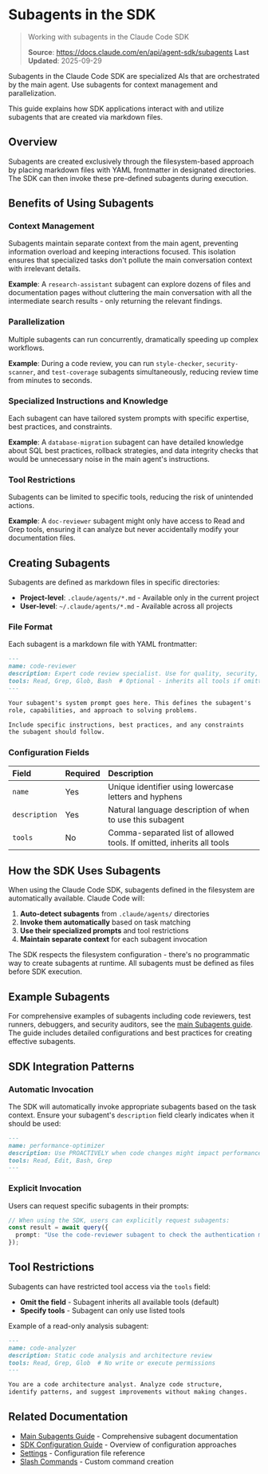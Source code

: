 # Subagents in the SDK

> Working with subagents in the Claude Code SDK
>
> **Source**: https://docs.claude.com/en/api/agent-sdk/subagents
> **Last Updated**: 2025-09-29

Subagents in the Claude Code SDK are specialized AIs that are orchestrated by the main agent.
Use subagents for context management and parallelization.

This guide explains how SDK applications interact with and utilize subagents that are created via markdown files.

## Overview

Subagents are created exclusively through the filesystem-based approach by placing markdown files with YAML frontmatter in designated directories. The SDK can then invoke these pre-defined subagents during execution.

## Benefits of Using Subagents

### Context Management

Subagents maintain separate context from the main agent, preventing information overload and keeping interactions focused. This isolation ensures that specialized tasks don't pollute the main conversation context with irrelevant details.

**Example**: A `research-assistant` subagent can explore dozens of files and documentation pages without cluttering the main conversation with all the intermediate search results - only returning the relevant findings.

### Parallelization

Multiple subagents can run concurrently, dramatically speeding up complex workflows.

**Example**: During a code review, you can run `style-checker`, `security-scanner`, and `test-coverage` subagents simultaneously, reducing review time from minutes to seconds.

### Specialized Instructions and Knowledge

Each subagent can have tailored system prompts with specific expertise, best practices, and constraints.

**Example**: A `database-migration` subagent can have detailed knowledge about SQL best practices, rollback strategies, and data integrity checks that would be unnecessary noise in the main agent's instructions.

### Tool Restrictions

Subagents can be limited to specific tools, reducing the risk of unintended actions.

**Example**: A `doc-reviewer` subagent might only have access to Read and Grep tools, ensuring it can analyze but never accidentally modify your documentation files.

## Creating Subagents

Subagents are defined as markdown files in specific directories:

* **Project-level**: `.claude/agents/*.md` - Available only in the current project
* **User-level**: `~/.claude/agents/*.md` - Available across all projects

### File Format

Each subagent is a markdown file with YAML frontmatter:

```markdown
---
name: code-reviewer
description: Expert code review specialist. Use for quality, security, and maintainability reviews.
tools: Read, Grep, Glob, Bash  # Optional - inherits all tools if omitted
---

Your subagent's system prompt goes here. This defines the subagent's
role, capabilities, and approach to solving problems.

Include specific instructions, best practices, and any constraints
the subagent should follow.
```

### Configuration Fields

| Field         | Required | Description                                                           |
| :------------ | :------- | :-------------------------------------------------------------------- |
| `name`        | Yes      | Unique identifier using lowercase letters and hyphens                 |
| `description` | Yes      | Natural language description of when to use this subagent             |
| `tools`       | No       | Comma-separated list of allowed tools. If omitted, inherits all tools |

## How the SDK Uses Subagents

When using the Claude Code SDK, subagents defined in the filesystem are automatically available. Claude Code will:

1. **Auto-detect subagents** from `.claude/agents/` directories
2. **Invoke them automatically** based on task matching
3. **Use their specialized prompts** and tool restrictions
4. **Maintain separate context** for each subagent invocation

The SDK respects the filesystem configuration - there's no programmatic way to create subagents at runtime. All subagents must be defined as files before SDK execution.

## Example Subagents

For comprehensive examples of subagents including code reviewers, test runners, debuggers, and security auditors, see the [main Subagents guide](/en/docs/claude-code/sub-agents#example-subagents). The guide includes detailed configurations and best practices for creating effective subagents.

## SDK Integration Patterns

### Automatic Invocation

The SDK will automatically invoke appropriate subagents based on the task context. Ensure your subagent's `description` field clearly indicates when it should be used:

```markdown
---
name: performance-optimizer
description: Use PROACTIVELY when code changes might impact performance. MUST BE USED for optimization tasks.
tools: Read, Edit, Bash, Grep
---
```

### Explicit Invocation

Users can request specific subagents in their prompts:

```typescript
// When using the SDK, users can explicitly request subagents:
const result = await query({
  prompt: "Use the code-reviewer subagent to check the authentication module"
});
```

## Tool Restrictions

Subagents can have restricted tool access via the `tools` field:

* **Omit the field** - Subagent inherits all available tools (default)
* **Specify tools** - Subagent can only use listed tools

Example of a read-only analysis subagent:

```markdown
---
name: code-analyzer
description: Static code analysis and architecture review
tools: Read, Grep, Glob  # No write or execute permissions
---

You are a code architecture analyst. Analyze code structure,
identify patterns, and suggest improvements without making changes.
```

## Related Documentation

* [Main Subagents Guide](/en/docs/claude-code/sub-agents) - Comprehensive subagent documentation
* [SDK Configuration Guide](/en/docs/claude-code/sdk/sdk-configuration-guide) - Overview of configuration approaches
* [Settings](/en/docs/claude-code/settings) - Configuration file reference
* [Slash Commands](/en/docs/claude-code/slash-commands) - Custom command creation
